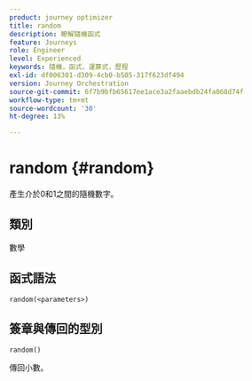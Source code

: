 ```yaml
---
product: journey optimizer
title: random
description: 瞭解隨機函式
feature: Journeys
role: Engineer
level: Experienced
keywords: 隨機，函式，運算式，歷程
exl-id: df006301-d309-4cb0-b505-317f623df494
version: Journey Orchestration
source-git-commit: 6f7b9bfb65617ee1ace3a2faaebdb24fa068d74f
workflow-type: tm+mt
source-wordcount: '30'
ht-degree: 13%

---
```


# random {#random}

產生介於0和1之間的隨機數字。

## 類別

數學

## 函式語法

`random(<parameters>)`

## 簽章與傳回的型別

`random()`

傳回小數。
